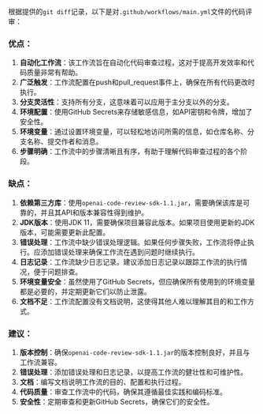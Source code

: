 根据提供的`git diff`记录，以下是对`.github/workflows/main.yml`文件的代码评审：

### 优点：

1. **自动化工作流**：该工作流旨在自动化代码审查过程，这对于提高开发效率和代码质量非常有帮助。
2. **广泛触发**：工作流配置在push和pull_request事件上，确保在所有代码更改时执行。
3. **分支灵活性**：支持所有分支，这意味着可以应用于主分支以外的分支。
4. **环境配置**：使用GitHub Secrets来存储敏感信息，如API密钥和令牌，增加了安全性。
5. **环境变量**：通过设置环境变量，可以轻松地访问所需的信息，如仓库名称、分支名称、提交作者和消息。
6. **步骤明确**：工作流中的步骤清晰且有序，有助于理解代码审查过程的各个阶段。

### 缺点：

1. **依赖第三方库**：使用`openai-code-review-sdk-1.1.jar`，需要确保该库是可靠的，并且其API和版本兼容性得到维护。
2. **JDK版本**：使用JDK 11，需要确保项目兼容此版本。如果项目使用更新的JDK版本，可能需要更新此配置。
3. **错误处理**：工作流中缺少错误处理逻辑。如果任何步骤失败，工作流将停止执行。应添加错误处理来确保工作流在遇到问题时继续执行。
4. **日志记录**：工作流缺少日志记录。建议添加日志记录以跟踪工作流的执行情况，便于问题排查。
5. **环境变量安全**：虽然使用了GitHub Secrets，但应确保所有使用到的环境变量都是必要的，并定期更新它们以防止泄露。
6. **文档不足**：工作流配置没有文档说明，这使得其他人难以理解其目的和工作方式。

### 建议：

1. **版本控制**：确保`openai-code-review-sdk-1.1.jar`的版本控制良好，并且与工作流兼容。
2. **错误处理**：添加错误处理和日志记录，以提高工作流的健壮性和可维护性。
3. **文档**：编写文档说明工作流的目的、配置和执行过程。
4. **代码质量**：审查工作流中的代码，确保其遵循最佳实践和编码标准。
5. **安全性**：定期审查和更新GitHub Secrets，确保它们的安全性。